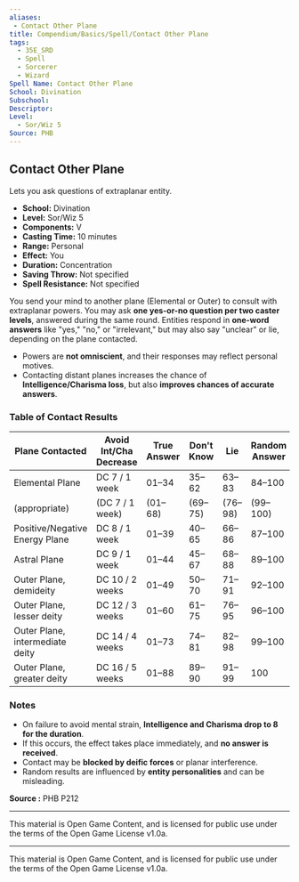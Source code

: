 ```yaml
---
aliases:
 - Contact Other Plane
title: Compendium/Basics/Spell/Contact Other Plane
tags:
  - 35E_SRD
  - Spell
  - Sorcerer
  - Wizard
Spell Name: Contact Other Plane
School: Divination
Subschool: 
Descriptor: 
Level:
  - Sor/Wiz 5
Source: PHB
---
```


## Contact Other Plane

Lets you ask questions of extraplanar entity.

* **School:** Divination  
* **Level:** Sor/Wiz 5  
* **Components:** V  
* **Casting Time:** 10 minutes  
* **Range:** Personal  
* **Effect:** You  
* **Duration:** Concentration  
* **Saving Throw:** Not specified  
* **Spell Resistance:** Not specified

You send your mind to another plane (Elemental or Outer) to consult with extraplanar powers. You may ask **one yes-or-no question per two caster levels**, answered during the same round. Entities respond in **one-word answers** like "yes," "no," or "irrelevant," but may also say "unclear" or lie, depending on the plane contacted.

- Powers are **not omniscient**, and their responses may reflect personal motives.
- Contacting distant planes increases the chance of **Intelligence/Charisma loss**, but also **improves chances of accurate answers**.

### Table of Contact Results

| Plane Contacted                | Avoid Int/Cha Decrease | True Answer | Don't Know | Lie | Random Answer |
|-------------------------------|-------------------------|-------------|------------|-----|----------------|
| Elemental Plane               | DC 7 / 1 week           | 01–34       | 35–62      | 63–83 | 84–100         |
| (appropriate)                 | (DC 7 / 1 week)         | (01–68)     | (69–75)    | (76–98) | (99–100)       |
| Positive/Negative Energy Plane| DC 8 / 1 week           | 01–39       | 40–65      | 66–86 | 87–100         |
| Astral Plane                  | DC 9 / 1 week           | 01–44       | 45–67      | 68–88 | 89–100         |
| Outer Plane, demideity        | DC 10 / 2 weeks         | 01–49       | 50–70      | 71–91 | 92–100         |
| Outer Plane, lesser deity     | DC 12 / 3 weeks         | 01–60       | 61–75      | 76–95 | 96–100         |
| Outer Plane, intermediate deity| DC 14 / 4 weeks        | 01–73       | 74–81      | 82–98 | 99–100         |
| Outer Plane, greater deity    | DC 16 / 5 weeks         | 01–88       | 89–90      | 91–99 | 100            |

### Notes

- On failure to avoid mental strain, **Intelligence and Charisma drop to 8 for the duration**.
- If this occurs, the effect takes place immediately, and **no answer is received**.
- Contact may be **blocked by deific forces** or planar interference.
- Random results are influenced by **entity personalities** and can be misleading.

**Source :** PHB P212

---

This material is Open Game Content, and is licensed for public use under  
the terms of the Open Game License v1.0a.

---

This material is Open Game Content, and is licensed for public use under the terms of the Open Game License v1.0a.
